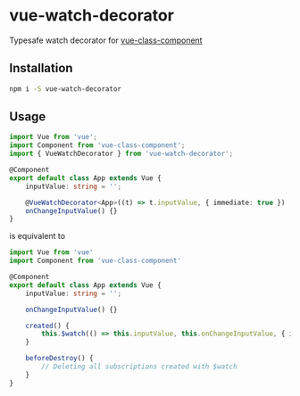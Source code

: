# vue-watch-decorator

Typesafe watch decorator for [vue-class-component](https://github.com/vuejs/vue-class-component)

## Installation

``` sh
npm i -S vue-watch-decorator
```

## Usage

```ts
import Vue from 'vue';
import Component from 'vue-class-component';
import { VueWatchDecorator } from 'vue-watch-decorator';

@Component
export default class App extends Vue {
	inputValue: string = '';

	@VueWatchDecorator<App>((t) => t.inputValue, { immediate: true })
	onChangeInputValue() {}
}
```

is equivalent to

```ts
import Vue from 'vue'
import Component from 'vue-class-component'

@Component
export default class App extends Vue {
	inputValue: string = '';

	onChangeInputValue() {}

	created() {
		this.$watch(() => this.inputValue, this.onChangeInputValue, { immediate: true });
	}

	beforeDestroy() {
		// Deleting all subscriptions created with $watch
	}
}
```